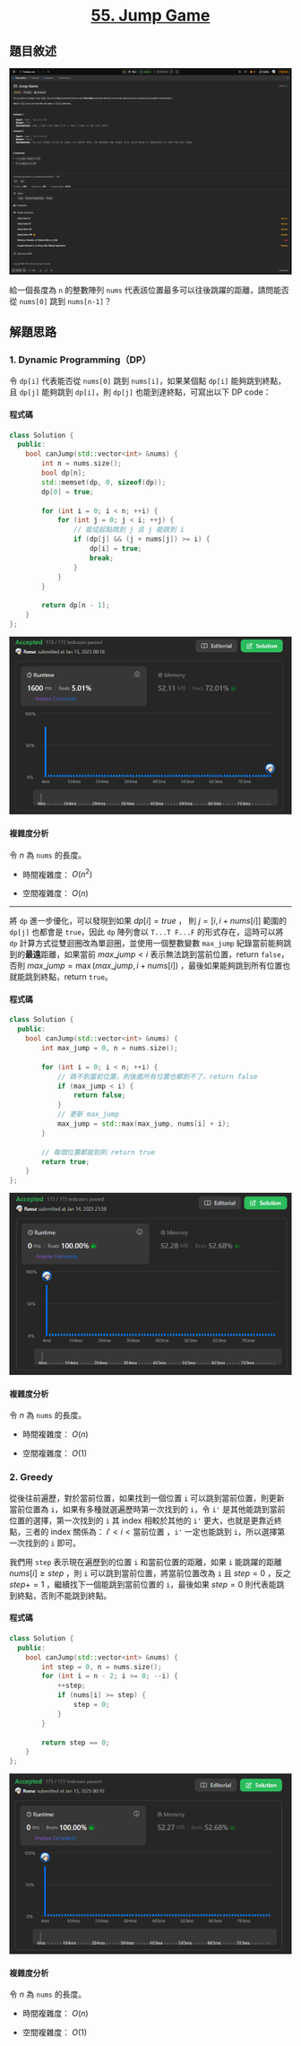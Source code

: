 # <center> [55. Jump Game](https://leetcode.com/problems/jump-game/description/) </center>

## 題目敘述

[![](https://raw.githubusercontent.com/reese60525/ForPicGo/main/ForPicGo/Pictures/202501142018987.png)](https://raw.githubusercontent.com/reese60525/ForPicGo/main/ForPicGo/Pictures/202501142018987.png)

給一個長度為 `n` 的整數陣列 `nums` 代表該位置最多可以往後跳躍的距離，請問能否從 `nums[0]` 跳到 `nums[n-1]`？

## 解題思路

### 1. Dynamic Programming（DP）

令 `dp[i]` 代表能否從 `nums[0]` 跳到 `nums[i]`，如果某個點 `dp[i]` 能夠跳到終點，且 `dp[j]` 能夠跳到 `dp[i]`，則 `dp[j]` 也能到達終點，可寫出以下 DP code：

#### 程式碼

```cpp {.line-numbers}
class Solution {
  public:
    bool canJump(std::vector<int> &nums) {
        int n = nums.size();
        bool dp[n];
        std::memset(dp, 0, sizeof(dp));
        dp[0] = true;

        for (int i = 0; i < n; ++i) {
            for (int j = 0; j < i; ++j) {
                // 能從起點跳到 j 且 j 能跳到 i
                if (dp[j] && (j + nums[j]) >= i) {
                    dp[i] = true;
                    break;
                }
            }
        }

        return dp[n - 1];
    }
};
```

[![](https://raw.githubusercontent.com/reese60525/ForPicGo/main/ForPicGo/Pictures/202501150018328.png)](https://raw.githubusercontent.com/reese60525/ForPicGo/main/ForPicGo/Pictures/202501150018328.png)

#### 複雜度分析

令 $n$ 為 `nums` 的長度。

- 時間複雜度： $O(n^2)$

- 空間複雜度： $O(n)$

---

將 `dp` 進一步優化，可以發現到如果 $dp[i] = true$ ， 則 $j = [i, i + nums[i]]$ 範圍的 `dp[j]` 也都會是 `true`，因此 `dp` 陣列會以 `T...T F...F` 的形式存在，這時可以將 `dp` 計算方式從雙迴圈改為單迴圈，並使用一個整數變數 `max_jump` 紀錄當前能夠跳到的**最遠**距離，如果當前 $max\_jump < i$ 表示無法跳到當前位置，return `false`，否則 $max\_jump = \max(max\_jump, i + nums[i])$ ，最後如果能夠跳到所有位置也就能跳到終點，return `true`。

#### 程式碼

```cpp {.line-numbers}
class Solution {
  public:
    bool canJump(std::vector<int> &nums) {
        int max_jump = 0, n = nums.size();

        for (int i = 0; i < n; ++i) {
            // 跳不到當前位置，則後面所有位置也都到不了，return false
            if (max_jump < i) {
                return false;
            }
            // 更新 max_jump
            max_jump = std::max(max_jump, nums[i] + i);
        }

        // 每個位置都能到則 return true
        return true;
    }
};
```

[![](https://raw.githubusercontent.com/reese60525/ForPicGo/main/ForPicGo/Pictures/202501142159769.png)](https://raw.githubusercontent.com/reese60525/ForPicGo/main/ForPicGo/Pictures/202501142159769.png)

#### 複雜度分析

令 $n$ 為 `nums` 的長度。

- 時間複雜度： $O(n)$

- 空間複雜度： $O(1)$

### 2. Greedy

從後往前遍歷，對於當前位置，如果找到一個位置 `i` 可以跳到當前位置，則更新當前位置為 `i`，如果有多種就選遍歷時第一次找到的 `i`，令 `i'` 是其他能跳到當前位置的選擇，第一次找到的 `i` 其 index 相較於其他的 `i'` 更大，也就是更靠近終點，三者的 index 關係為： $i' < i < \text{當前位置}$ ，`i'` 一定也能跳到 `i`，所以選擇第一次找到的 `i` 即可。

我們用 `step` 表示現在遍歷到的位置 `i` 和當前位置的距離，如果 `i` 能跳躍的距離 $nums[i] \geq step$ ，則 `i` 可以跳到當前位置，將當前位置改為 `i` 且 $step = 0$ ，反之 $step += 1$ ，繼續找下一個能跳到當前位置的 `i`，最後如果 $step = 0$ 則代表能跳到終點，否則不能跳到終點。

#### 程式碼

```cpp {.line-numbers}
class Solution {
  public:
    bool canJump(std::vector<int> &nums) {
        int step = 0, n = nums.size();
        for (int i = n - 2; i >= 0; --i) {
            ++step;
            if (nums[i] >= step) {
                step = 0;
            }
        }

        return step == 0;
    }
};
```

[![](https://raw.githubusercontent.com/reese60525/ForPicGo/main/ForPicGo/Pictures/202501150014436.png)](https://raw.githubusercontent.com/reese60525/ForPicGo/main/ForPicGo/Pictures/202501150014436.png)

#### 複雜度分析

令 $n$ 為 `nums` 的長度。

- 時間複雜度： $O(n)$

- 空間複雜度： $O(1)$
